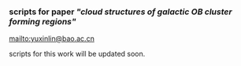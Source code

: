 ### scripts for paper *"cloud structures of galactic OB cluster forming regions"*
<mailto:yuxinlin@bao.ac.cn>


scripts for this work will be updated soon.
